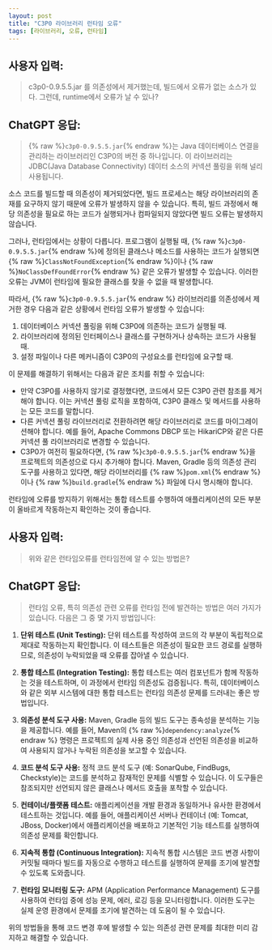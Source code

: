 ```yaml
---
layout: post
title: "C3P0 라이브러리 런타임 오류"
tags: [라이브러리, 오류, 런타임]
---
```


## 사용자 입력:
> c3p0-0.9.5.5.jar 를 의존성에서 제거했는데, 빌드에서 오류가 없는 소스가 있다. 그런데, runtime에서 오류가 날 수 있나? 

## ChatGPT 응답:
> {% raw %}`c3p0-0.9.5.5.jar`{% endraw %}는 Java 데이터베이스 연결을 관리하는 라이브러리인 C3P0의 버전 중 하나입니다. 이 라이브러리는 JDBC(Java Database Connectivity) 데이터 소스의 커넥션 풀링을 위해 널리 사용됩니다.

소스 코드를 빌드할 때 의존성이 제거되었다면, 빌드 프로세스는 해당 라이브러리의 존재를 요구하지 않기 때문에 오류가 발생하지 않을 수 있습니다. 특히, 빌드 과정에서 해당 의존성을 필요로 하는 코드가 실행되거나 컴파일되지 않았다면 빌드 오류는 발생하지 않습니다.

그러나, 런타임에서는 상황이 다릅니다. 프로그램이 실행될 때, {% raw %}`c3p0-0.9.5.5.jar`{% endraw %}에 정의된 클래스나 메소드를 사용하는 코드가 실행되면 {% raw %}`ClassNotFoundException`{% endraw %}이나 {% raw %}`NoClassDefFoundError`{% endraw %} 같은 오류가 발생할 수 있습니다. 이러한 오류는 JVM이 런타임에 필요한 클래스를 찾을 수 없을 때 발생합니다.

따라서, {% raw %}`c3p0-0.9.5.5.jar`{% endraw %} 라이브러리를 의존성에서 제거한 경우 다음과 같은 상황에서 런타임 오류가 발생할 수 있습니다:

1. 데이터베이스 커넥션 풀링을 위해 C3P0에 의존하는 코드가 실행될 때.
2. 라이브러리에 정의된 인터페이스나 클래스를 구현하거나 상속하는 코드가 사용될 때.
3. 설정 파일이나 다른 메커니즘이 C3P0의 구성요소를 런타임에 요구할 때.

이 문제를 해결하기 위해서는 다음과 같은 조치를 취할 수 있습니다:

- 만약 C3P0를 사용하지 않기로 결정했다면, 코드에서 모든 C3P0 관련 참조를 제거해야 합니다. 이는 커넥션 풀링 로직을 포함하여, C3P0 클래스 및 메서드를 사용하는 모든 코드를 말합니다.
- 다른 커넥션 풀링 라이브러리로 전환하려면 해당 라이브러리로 코드를 마이그레이션해야 합니다. 예를 들어, Apache Commons DBCP 또는 HikariCP와 같은 다른 커넥션 풀 라이브러리로 변경할 수 있습니다.
- C3P0가 여전히 필요하다면, {% raw %}`c3p0-0.9.5.5.jar`{% endraw %}을 프로젝트의 의존성으로 다시 추가해야 합니다. Maven, Gradle 등의 의존성 관리 도구를 사용하고 있다면, 해당 라이브러리를 {% raw %}`pom.xml`{% endraw %}이나 {% raw %}`build.gradle`{% endraw %} 파일에 다시 명시해야 합니다.

런타임에 오류를 방지하기 위해서는 통합 테스트를 수행하여 애플리케이션의 모든 부분이 올바르게 작동하는지 확인하는 것이 좋습니다.

## 사용자 입력:
> 위와 같은 런타임오류를 런타임전에 알 수 있는 방법은?

## ChatGPT 응답:
> 런타임 오류, 특히 의존성 관련 오류를 런타임 전에 발견하는 방법은 여러 가지가 있습니다. 다음은 그 중 몇 가지 방법입니다:

1. **단위 테스트 (Unit Testing):**
   단위 테스트를 작성하여 코드의 각 부분이 독립적으로 제대로 작동하는지 확인합니다. 이 테스트들은 의존성이 필요한 코드 경로를 실행하므로, 의존성이 누락되었을 때 오류를 잡아낼 수 있습니다.

2. **통합 테스트 (Integration Testing):**
   통합 테스트는 여러 컴포넌트가 함께 작동하는 것을 테스트하며, 이 과정에서 런타임 의존성도 검증됩니다. 특히, 데이터베이스와 같은 외부 시스템에 대한 통합 테스트는 런타임 의존성 문제를 드러내는 좋은 방법입니다.

3. **의존성 분석 도구 사용:**
   Maven, Gradle 등의 빌드 도구는 종속성을 분석하는 기능을 제공합니다. 예를 들어, Maven의 {% raw %}`dependency:analyze`{% endraw %} 명령은 프로젝트의 실제 사용 중인 의존성과 선언된 의존성을 비교하여 사용되지 않거나 누락된 의존성을 보고할 수 있습니다.

4. **코드 분석 도구 사용:**
   정적 코드 분석 도구 (예: SonarQube, FindBugs, Checkstyle)는 코드를 분석하고 잠재적인 문제를 식별할 수 있습니다. 이 도구들은 참조되지만 선언되지 않은 클래스나 메서드 호출을 포착할 수 있습니다.

5. **컨테이너/플랫폼 테스트:**
   애플리케이션을 개발 환경과 동일하거나 유사한 환경에서 테스트하는 것입니다. 예를 들어, 애플리케이션 서버나 컨테이너 (예: Tomcat, JBoss, Docker)에서 애플리케이션을 배포하고 기본적인 기능 테스트를 실행하여 의존성 문제를 확인합니다.

6. **지속적 통합 (Continuous Integration):**
   지속적 통합 시스템은 코드 변경 사항이 커밋될 때마다 빌드를 자동으로 수행하고 테스트를 실행하여 문제를 조기에 발견할 수 있도록 도와줍니다.

7. **런타임 모니터링 도구:**
   APM (Application Performance Management) 도구를 사용하여 런타임 중에 성능 문제, 에러, 로깅 등을 모니터링합니다. 이러한 도구는 실제 운영 환경에서 문제를 조기에 발견하는 데 도움이 될 수 있습니다.

위의 방법들을 통해 코드 변경 후에 발생할 수 있는 의존성 관련 문제를 최대한 미리 감지하고 해결할 수 있습니다.

